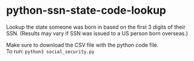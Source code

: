 # python-ssn-state-code-lookup
Lookup the state someone was born in based on the first 3 digits of their SSN. (Results may vary if SSN was issued to a US person born overseas.)

Make sure to download the CSV file with the python code file.<br>
To run: `python3 social_security.py`
